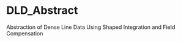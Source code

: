 DLD_Abstract
============

Abstraction of Dense Line Data Using Shaped Integration and Field Compensation
